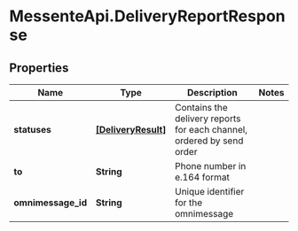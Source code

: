 # MessenteApi.DeliveryReportResponse

## Properties

Name | Type | Description | Notes
------------ | ------------- | ------------- | -------------
**statuses** | [**[DeliveryResult]**](DeliveryResult.md) | Contains the delivery reports for each channel, ordered by send order | 
**to** | **String** | Phone number in e.164 format | 
**omnimessage_id** | **String** | Unique identifier for the omnimessage | 


